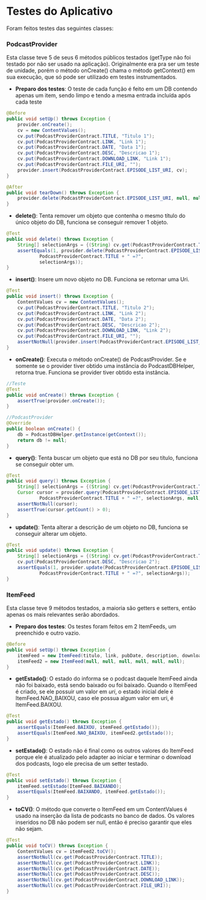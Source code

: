 # Testes do Aplicativo

Foram feitos testes das seguintes classes:

### PodcastProvider

Esta classe teve 5 de seus 6 métodos públicos testados (getType não foi testado por não ser usado na aplicação). Originalmente era pra ser um teste de unidade, porém o método onCreate() chama o método getContext() em sua execução, que só pode ser utilizado em testes instrumentados.

* __Preparo dos testes__: O teste de cada função é feito em um DB contendo apenas um item, sendo limpo e tendo a mesma entrada incluída após cada teste

```java
@Before
public void setUp() throws Exception {
    provider.onCreate();
    cv = new ContentValues();
    cv.put(PodcastProviderContract.TITLE, "Titulo 1");
    cv.put(PodcastProviderContract.LINK, "Link 1");
    cv.put(PodcastProviderContract.DATE, "Data 1");
    cv.put(PodcastProviderContract.DESC, "Descricao 1");
    cv.put(PodcastProviderContract.DOWNLOAD_LINK, "Link 1");
    cv.put(PodcastProviderContract.FILE_URI, "");
    provider.insert(PodcastProviderContract.EPISODE_LIST_URI, cv);
}

@After
public void tearDown() throws Exception {
    provider.delete(PodcastProviderContract.EPISODE_LIST_URI, null, null);
}
```

* __delete()__: Tenta remover um objeto que contenha o mesmo título do único objeto do DB, funciona se conseguir remover 1 objeto.

```java
@Test
public void delete() throws Exception {
    String[] selectionArgs = {(String) cv.get(PodcastProviderContract.TITLE)};
    assertEquals(1, provider.delete(PodcastProviderContract.EPISODE_LIST_URI,
            PodcastProviderContract.TITLE + " =?",
            selectionArgs));
}
```

* __insert()__: Insere um novo objeto no DB. Funciona se retornar uma Uri.

```java
@Test
public void insert() throws Exception {
    ContentValues cv = new ContentValues();
    cv.put(PodcastProviderContract.TITLE, "Titulo 2");
    cv.put(PodcastProviderContract.LINK, "Link 2");
    cv.put(PodcastProviderContract.DATE, "Data 2");
    cv.put(PodcastProviderContract.DESC, "Descricao 2");
    cv.put(PodcastProviderContract.DOWNLOAD_LINK, "Link 2");
    cv.put(PodcastProviderContract.FILE_URI, "");
    assertNotNull(provider.insert(PodcastProviderContract.EPISODE_LIST_URI, cv));
}
```

* __onCreate()__: Executa o método onCreate() de PodcastProvider. Se e somente se o provider tiver obtido uma instância do PodcastDBHelper, retorna true. Funciona se provider tiver obtido esta instância.

```java
//Teste
@Test
public void onCreate() throws Exception {
    assertTrue(provider.onCreate());
}
```

```java
//PodcastProvider
@Override
public boolean onCreate() {
    db = PodcastDBHelper.getInstance(getContext());
    return db != null;
}
```

* __query()__: Tenta buscar um objeto que está no DB por seu título, funciona se conseguir obter um.

```java
@Test
public void query() throws Exception {
    String[] selectionArgs = {(String) cv.get(PodcastProviderContract.TITLE)};
    Cursor cursor = provider.query(PodcastProviderContract.EPISODE_LIST_URI, PodcastProviderContract.ALL_COLUMNS,
            PodcastProviderContract.TITLE + " =?", selectionArgs, null);
    assertNotNull(cursor);
    assertTrue(cursor.getCount() > 0);
}
```

* __update()__: Tenta alterar a descrição de um objeto no DB, funciona se conseguir alterar um objeto.

```java
@Test
public void update() throws Exception {
    String[] selectionArgs = {(String) cv.get(PodcastProviderContract.TITLE)};
    cv.put(PodcastProviderContract.DESC, "Descricao 2");
    assertEquals(1, provider.update(PodcastProviderContract.EPISODE_LIST_URI, cv,
            PodcastProviderContract.TITLE + " =?", selectionArgs));
}
```

### ItemFeed

Esta classe teve 9 métodos testados, a maioria são getters e setters, então apenas os mais relevantes serão abordados.

* __Preparo dos testes__: Os testes foram feitos em 2 ItemFeeds, um preenchido e outro vazio.

```java
@Before
public void setUp() throws Exception {
    itemFeed = new ItemFeed(titulo, link, pubDate, description, downloadLink, uri);
    itemFeed2 = new ItemFeed(null, null, null, null, null, null);
}
```

* __getEstado()__: O estado do informa se o podcast daquele ItemFeed ainda não foi baixado, está sendo baixado ou foi baixado. Quando o ItemFeed é criado, se ele possuir um valor em _uri_, o estado inicial dele é ItemFeed.NAO_BAIXOU, caso ele possua algum valor em uri, é ItemFeed.BAIXOU.

```java
@Test
public void getEstado() throws Exception {
    assertEquals(ItemFeed.BAIXOU, itemFeed.getEstado());
    assertEquals(ItemFeed.NAO_BAIXOU, itemFeed2.getEstado());
}
```

* __setEstado()__: O estado não é final como os outros valores do ItemFeed porque ele é atualizado pelo adapter ao iniciar e terminar o download dos podcasts, logo ele precisa de um setter testado.

```java
@Test
public void setEstado() throws Exception {
    itemFeed.setEstado(ItemFeed.BAIXANDO);
    assertEquals(ItemFeed.BAIXANDO, itemFeed.getEstado());
}
```

* __toCV()__: O método que converte o ItemFeed em um ContentValues é usado na inserção da lista de podcasts no banco de dados. Os valores inseridos no DB não podem ser null, então é preciso garantir que eles não sejam.

```java
@Test
public void toCV() throws Exception {
    ContentValues cv = itemFeed2.toCV();
    assertNotNull(cv.get(PodcastProviderContract.TITLE));
    assertNotNull(cv.get(PodcastProviderContract.LINK));
    assertNotNull(cv.get(PodcastProviderContract.DATE));
    assertNotNull(cv.get(PodcastProviderContract.DESC));
    assertNotNull(cv.get(PodcastProviderContract.DOWNLOAD_LINK));
    assertNotNull(cv.get(PodcastProviderContract.FILE_URI));
}
```
